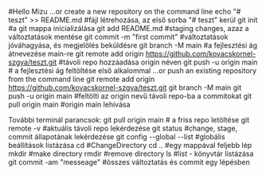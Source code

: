 #Hello Mizu
…or create a new repository on the command line
echo "# teszt" >> README.md #fájl létrehozása, az első sorba "# teszt" kerül
git init #a git mappa inicializálása
git add README.md #staging changes, azaz a változtatások mentése
git commit -m "first commit" #változtatások jóváhagyása, és megjelölés beküldésre
git branch -M main #a fejlesztési ág átnevezése main-re
git remote add origin https://github.com/kovacskornel-szgya/teszt.git #távoli repo hozzáadása origin néven
git push -u origin main # a fejlesztési ág feltöltése első alkalommal
…or push an existing repository from the command line
git remote add origin https://github.com/kovacskornel-szgya/teszt.git
git branch -M main
git push -u origin main #feltölti az origin nevű távoli repo-ba a commitokat
git pull origin main #origin main lehívása

További terminál parancsok:
git pull origin main #  a friss repo letöltése
git remote -v #aktuális távoli repo lekérdezése
git status #change, stage, commit állapotának lekérdezése
git config --global --list #globális beállítások listázása
cd <directory name>#ChangeDirectory
cd .. #egy mappával feljebb lép
mkdir <directory name> #make directory
rmdir <directory name> #remove directory
ls #list - könyvtár listázása
git commit -am "messeage" #összes változtatás és commit egy lépésben
 